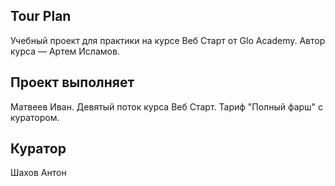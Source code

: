 ## Tour Plan

Учебный проект для практики на курсе Веб Старт от Glo Academy. Автор курса — Артем Исламов.

## Проект выполняет

Матвеев Иван. Девятый поток курса Веб Старт. Тариф "Полный фарш" с куратором.

## Куратор

Шахов Антон
